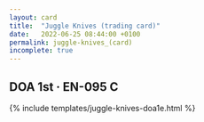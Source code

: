 ```yaml
---
layout: card
title:  "Juggle Knives (trading card)"
date:   2022-06-25 08:44:00 +0100
permalink: juggle-knives_(card)
incomplete: true
---
```


## DOA 1st &middot; EN-095 C

{% include templates/juggle-knives-doa1e.html %}